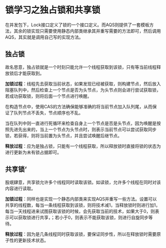 # 锁学习之独占锁和共享锁

在并发包下，Lock接口定义了锁的一个接口定义。而AQS则提供了一套模板方法，其余的锁实现只需要使用静态内部类继承其并重写需要的方法即可，然后调用AQS，其实就是调用自己写的实现方法。

## 独占锁

故名思意，独占锁就是一个时刻只能允许一个线程获取到该锁，只有等当前线程释放锁后才能获取到。

**加锁过程**：线程先去获取当前状态，如果发现已经被获取，则构建节点，然后放入阻塞队列中，然后检查上一个节点是否为头节点，为头节点则会进行尝试获取锁，若成功获取锁，则将后面一个节点进行唤醒。

在构造节点中，使用CAS的方法确保能够准确的将当前节点加入队列尾，从而保证了队列节点不丢失，节点顺序也不乱。

当在队列中则一直进行死循环来检查自身上一个节点是否是头节点，因为唤醒是按照先进先出来的，当上一个节点为头节点时，则表示当前节点可以尝试获取同步锁，若获得，则将当前置为头节点，并且尝试唤醒后继节点。

**释放过程**：应为是独占锁，只能有一个线程获取，所以释放锁时直接将锁的状态为进行更新为未有锁占据即可。

## 共享锁‘

股珉肆意，共享锁允许多个线程同时读取该锁。如读锁，允许多个线程在同时对该内容进行读取。

**加锁过程**：同样也是实现一个静态内部类来实现AQS并重写一些方法。设置可以共享的线程数，每当一条线程获取到该锁，则将技术减1，当释放锁时则进行加1，每当一天线程进来试图获取该锁的时候，会先获取当前的技术，如果大于0，则表示可以获取锁进行共享，；若小于0，则表示不能获取该锁，则进行自旋同步等待。

**释放过程**：因为是几条线程同时获取该锁，要保证同步性，所以在释放锁时需要原子性的更新技术状态。






























